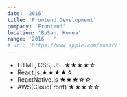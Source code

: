 ```yaml
---
date: '2016'
title: 'Frontend Development'
company: 'Frontend'
location: 'BuSan, Korea'
range: '2016 ~ '
# url: 'https://www.apple.com/music/'
---
```


- HTML, CSS, JS &nbsp;★★★★☆
- React.js ★★★★☆
- ReactNative.js ★★★☆☆
- AWS(CloudFront) ★★★☆☆
